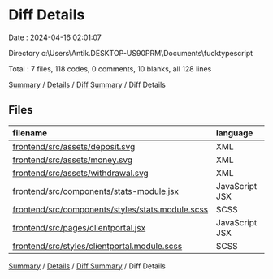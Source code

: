 # Diff Details

Date : 2024-04-16 02:01:07

Directory c:\\Users\\Antik.DESKTOP-US90PRM\\Documents\\fucktypescript

Total : 7 files,  118 codes, 0 comments, 10 blanks, all 128 lines

[Summary](results.md) / [Details](details.md) / [Diff Summary](diff.md) / Diff Details

## Files
| filename | language | code | comment | blank | total |
| :--- | :--- | ---: | ---: | ---: | ---: |
| [frontend/src/assets/deposit.svg](/frontend/src/assets/deposit.svg) | XML | 9 | 0 | 1 | 10 |
| [frontend/src/assets/money.svg](/frontend/src/assets/money.svg) | XML | 9 | 0 | 1 | 10 |
| [frontend/src/assets/withdrawal.svg](/frontend/src/assets/withdrawal.svg) | XML | 9 | 0 | 1 | 10 |
| [frontend/src/components/stats-module.jsx](/frontend/src/components/stats-module.jsx) | JavaScript JSX | 16 | 0 | 2 | 18 |
| [frontend/src/components/styles/stats.module.scss](/frontend/src/components/styles/stats.module.scss) | SCSS | 40 | 0 | 4 | 44 |
| [frontend/src/pages/clientportal.jsx](/frontend/src/pages/clientportal.jsx) | JavaScript JSX | 27 | 0 | 0 | 27 |
| [frontend/src/styles/clientportal.module.scss](/frontend/src/styles/clientportal.module.scss) | SCSS | 8 | 0 | 1 | 9 |

[Summary](results.md) / [Details](details.md) / [Diff Summary](diff.md) / Diff Details
